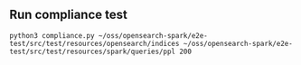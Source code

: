 ## Run compliance test
```
python3 compliance.py ~/oss/opensearch-spark/e2e-test/src/test/resources/opensearch/indices ~/oss/opensearch-spark/e2e-test/src/test/resources/spark/queries/ppl 200
```